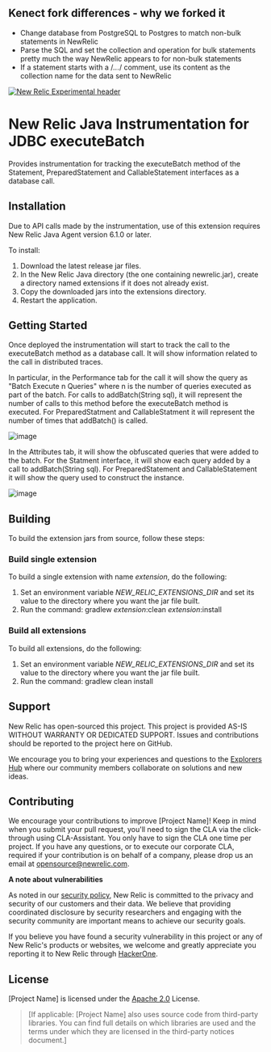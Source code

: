 ## Kenect fork differences - why we forked it

- Change database from PostgreSQL to Postgres to match non-bulk statements in NewRelic
- Parse the SQL and set the collection and operation for bulk statements pretty much the way NewRelic appears to for non-bulk statements
- If a statement starts with a /*...*/ comment, use its content as the collection name for the data sent to NewRelic

[![New Relic Experimental header](https://github.com/newrelic/opensource-website/raw/master/src/images/categories/Experimental.png)](https://opensource.newrelic.com/oss-category/#new-relic-experimental)

# New Relic Java Instrumentation for JDBC executeBatch

Provides instrumentation for tracking the executeBatch method of the Statement, PreparedStatement and CallableStatement interfaces as a database call.

## Installation
Due to API calls made by the instrumentation, use of this extension requires New Relic Java Agent version 6.1.0 or later.

To install:   
1. Download the latest release jar files.    
2. In the New Relic Java directory (the one containing newrelic.jar), create a directory named extensions if it does not already exist.   
3. Copy the downloaded jars into the extensions directory.   
4. Restart the application.   
## Getting Started

Once deployed the instrumentation will start to track the call to the executeBatch method as a database call.  It will show information related to the call in distributed traces.   
   
In particular, in the Performance tab for the call it will show the query as "Batch Execute n Queries" where n is the number of queries executed as part of the batch.   For calls to addBatch(String sql), it will represent the number of calls to this method before the executeBatch method is executed.  For PreparedStatment and CallableStatment it will represent the number of times that addBatch() is called.
   
![image](https://user-images.githubusercontent.com/8822859/116466509-2eb03e00-a834-11eb-963c-14c511957517.png)

In the Attributes tab, it will show the obfuscated queries that were added to the batch.   For the Statment interface, it will show each query added by a call to addBatch(String sql).   For PreparedStatement and CallableStatement it will show the query used to construct the instance.
   
![image](https://user-images.githubusercontent.com/8822859/116467343-302e3600-a835-11eb-8912-9fbcc83d08c7.png)


## Building

To build the extension jars from source, follow these steps:
### Build single extension
To build a single extension with name *extension*, do the following:
1. Set an environment variable *NEW_RELIC_EXTENSIONS_DIR* and set its value to the directory where you want the jar file built.
2. Run the command: gradlew *extension*:clean *extension*:install
### Build all extensions
To build all extensions, do the following:
1. Set an environment variable *NEW_RELIC_EXTENSIONS_DIR* and set its value to the directory where you want the jar file built.
2. Run the command: gradlew clean install

## Support

New Relic has open-sourced this project. This project is provided AS-IS WITHOUT WARRANTY OR DEDICATED SUPPORT. Issues and contributions should be reported to the project here on GitHub.

We encourage you to bring your experiences and questions to the [Explorers Hub](https://discuss.newrelic.com) where our community members collaborate on solutions and new ideas.

## Contributing

We encourage your contributions to improve [Project Name]! Keep in mind when you submit your pull request, you'll need to sign the CLA via the click-through using CLA-Assistant. You only have to sign the CLA one time per project. If you have any questions, or to execute our corporate CLA, required if your contribution is on behalf of a company, please drop us an email at opensource@newrelic.com.

**A note about vulnerabilities**

As noted in our [security policy](../../security/policy), New Relic is committed to the privacy and security of our customers and their data. We believe that providing coordinated disclosure by security researchers and engaging with the security community are important means to achieve our security goals.

If you believe you have found a security vulnerability in this project or any of New Relic's products or websites, we welcome and greatly appreciate you reporting it to New Relic through [HackerOne](https://hackerone.com/newrelic).

## License

[Project Name] is licensed under the [Apache 2.0](http://apache.org/licenses/LICENSE-2.0.txt) License.

>[If applicable: [Project Name] also uses source code from third-party libraries. You can find full details on which libraries are used and the terms under which they are licensed in the third-party notices document.]
